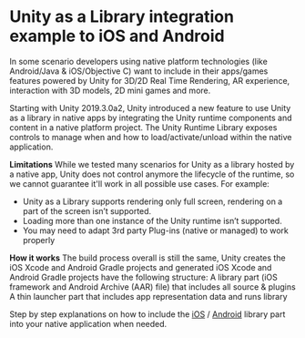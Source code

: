 # Unity as a Library integration example to iOS and Android #

In some scenario developers using native platform technologies (like Android/Java & iOS/Objective C) want to include in their apps/games features powered by Unity for 3D/2D Real Time Rendering, AR experience, interaction with 3D models, 2D mini games and more.

Starting with Unity 2019.3.0a2, Unity  introduced a new feature to use Unity as a library in native apps by integrating the Unity runtime components and content in a native platform project. The Unity Runtime Library exposes controls to manage when and how to load/activate/unload within the native application.

**Limitations**
While we tested many scenarios for Unity as a library hosted by a native app, Unity does not control anymore the lifecycle of the runtime, so we cannot guarantee it'll work in all possible use cases. 
For example:
- Unity as a Library supports rendering only full screen, rendering on a part of the screen isn’t supported.
- Loading more than one instance of the Unity runtime isn’t supported.
- You may need to adapt 3rd party Plug-ins (native or managed) to work properly  

**How it works**
The build process overall is still the same, Unity creates the iOS Xcode and Android Gradle projects and generated iOS Xcode and Android Gradle projects have the following structure:
 A library part (iOS framework and Android Archive (AAR) file) that includes all source & plugins 
 A thin launcher part that includes app representation data and runs library

Step by step explanations on how to include the [iOS](docs/ios.md) / [Android](docs/android.md) library part into your native application when needed.

